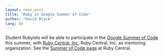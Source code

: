 ```yaml
---
layout: news_post
title: "Ruby in Google Summer of Code"
author: "David Black"
lang: de
---
```


Student Rubyists will be able to participate in the [Google Summer of
Code][1] this summer, with [Ruby Central, Inc.][2] Ruby Central, Inc. as
mentoring organization. See the [Summer of Code page][3] at Ruby
Central.



[1]: http://code.google.com/soc/
[2]: http://rubycentral.org
[3]: http://www.rubycentral.org/soc2006
